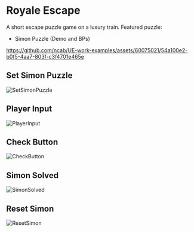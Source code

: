 # Royale Escape
A short escape puzzle game on a luxury train. Featured puzzle:<br>
- Simon Puzzle (Demo and BPs)



https://github.com/ncab/UE-work-examples/assets/60075021/54a100e2-b0f5-4aa7-803f-c3f4701e465e

## Set Simon Puzzle <br>

![SetSimonPuzzle](https://github.com/ncab/UE-work-examples/assets/60075021/08114f71-6a55-4abc-9dcf-225a823f08ed)
<br>

## Player Input <br>
![PlayerInput](https://github.com/ncab/UE-work-examples/assets/60075021/e118ecad-2ec4-4604-bb66-5de329282aad)
<br>

## Check Button <br>
![CheckButton](https://github.com/ncab/UE-work-examples/assets/60075021/755af04f-eb13-43f8-b026-b9f78769f4b4)
<br>

## Simon Solved <br>
![SimonSolved](https://github.com/ncab/UE-work-examples/assets/60075021/0bc29558-d1e6-49f0-8057-cf0de94c0ab8)
<br>

## Reset Simon <br>
![ResetSimon](https://github.com/ncab/UE-work-examples/assets/60075021/6e191a02-13c2-4f86-a9d1-17ba48f1bd63)
<br>
